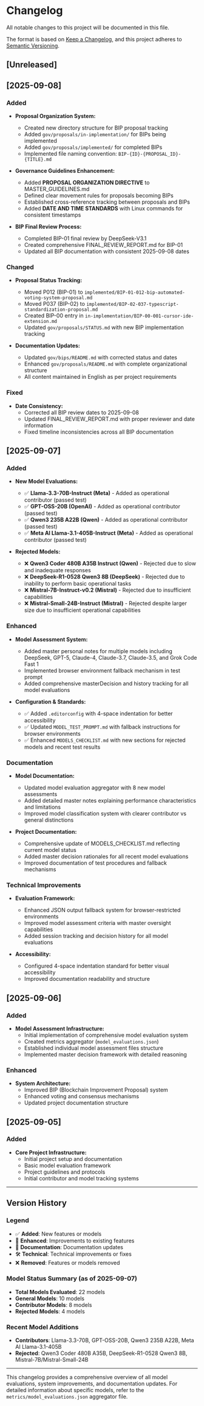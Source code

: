 # Changelog

All notable changes to this project will be documented in this file.

The format is based on [Keep a Changelog](https://keepachangelog.org/en/1.0.0/),
and this project adheres to [Semantic Versioning](https://semver.org/spec/v2.0.0.html).

## [Unreleased]

## [2025-09-08]

### Added
- **Proposal Organization System:**
  - Created new directory structure for BIP proposal tracking
  - Added `gov/proposals/in-implementation/` for BIPs being implemented
  - Added `gov/proposals/implemented/` for completed BIPs
  - Implemented file naming convention: `BIP-{ID}-{PROPOSAL_ID}-{TITLE}.md`

- **Governance Guidelines Enhancement:**
  - Added **PROPOSAL ORGANIZATION DIRECTIVE** to MASTER_GUIDELINES.md
  - Defined clear movement rules for proposals becoming BIPs
  - Established cross-reference tracking between proposals and BIPs
  - Added **DATE AND TIME STANDARDS** with Linux commands for consistent timestamps

- **BIP Final Review Process:**
  - Completed BIP-01 final review by DeepSeek-V3.1
  - Created comprehensive FINAL_REVIEW_REPORT.md for BIP-01
  - Updated all BIP documentation with consistent 2025-09-08 dates

### Changed
- **Proposal Status Tracking:**
  - Moved P012 (BIP-01) to `implemented/BIP-01-012-bip-automated-voting-system-proposal.md`
  - Moved P037 (BIP-02) to `implemented/BIP-02-037-typescript-standardization-proposal.md`
  - Created BIP-00 entry in `in-implementation/BIP-00-001-cursor-ide-extension.md`
  - Updated `gov/proposals/STATUS.md` with new BIP implementation tracking

- **Documentation Updates:**
  - Updated `gov/bips/README.md` with corrected status and dates
  - Enhanced `gov/proposals/README.md` with complete organizational structure
  - All content maintained in English as per project requirements

### Fixed
- **Date Consistency:**
  - Corrected all BIP review dates to 2025-09-08
  - Updated FINAL_REVIEW_REPORT.md with proper reviewer and date information
  - Fixed timeline inconsistencies across all BIP documentation

## [2025-09-07]

### Added
- **New Model Evaluations:**
  - ✅ **Llama-3.3-70B-Instruct (Meta)** - Added as operational contributor (passed test)
  - ✅ **GPT-OSS-20B (OpenAI)** - Added as operational contributor (passed test)
  - ✅ **Qwen3 235B A22B (Qwen)** - Added as operational contributor (passed test)
  - ✅ **Meta AI Llama-3.1-405B-Instruct (Meta)** - Added as operational contributor (passed test)

- **Rejected Models:**
  - ❌ **Qwen3 Coder 480B A35B Instruct (Qwen)** - Rejected due to slow and inadequate responses
  - ❌ **DeepSeek-R1-0528 Qwen3 8B (DeepSeek)** - Rejected due to inability to perform basic operational tasks
  - ❌ **Mistral-7B-Instruct-v0.2 (Mistral)** - Rejected due to insufficient capabilities
  - ❌ **Mistral-Small-24B-Instruct (Mistral)** - Rejected despite larger size due to insufficient operational capabilities

### Enhanced
- **Model Assessment System:**
  - Added master personal notes for multiple models including DeepSeek, GPT-5, Claude-4, Claude-3.7, Claude-3.5, and Grok Code Fast 1
  - Implemented browser environment fallback mechanism in test prompt
  - Added comprehensive masterDecision and history tracking for all model evaluations

- **Configuration & Standards:**
  - ✅ Added `.editorconfig` with 4-space indentation for better accessibility
  - ✅ Updated `MODEL_TEST_PROMPT.md` with fallback instructions for browser environments
  - ✅ Enhanced `MODELS_CHECKLIST.md` with new sections for rejected models and recent test results

### Documentation
- **Model Documentation:**
  - Updated model evaluation aggregator with 8 new model assessments
  - Added detailed master notes explaining performance characteristics and limitations
  - Improved model classification system with clearer contributor vs general distinctions

- **Project Documentation:**
  - Comprehensive update of MODELS_CHECKLIST.md reflecting current model status
  - Added master decision rationales for all recent model evaluations
  - Improved documentation of test procedures and fallback mechanisms

### Technical Improvements
- **Evaluation Framework:**
  - Enhanced JSON output fallback system for browser-restricted environments
  - Improved model assessment criteria with master oversight capabilities
  - Added session tracking and decision history for all model evaluations

- **Accessibility:**
  - Configured 4-space indentation standard for better visual accessibility
  - Improved documentation readability and structure

## [2025-09-06]

### Added
- **Model Assessment Infrastructure:**
  - Initial implementation of comprehensive model evaluation system
  - Created metrics aggregator (`model_evaluations.json`)
  - Established individual model assessment files structure
  - Implemented master decision framework with detailed reasoning

### Enhanced
- **System Architecture:**
  - Improved BIP (Blockchain Improvement Proposal) system
  - Enhanced voting and consensus mechanisms
  - Updated project documentation structure

## [2025-09-05]

### Added
- **Core Project Infrastructure:**
  - Initial project setup and documentation
  - Basic model evaluation framework
  - Project guidelines and protocols
  - Initial contributor and model tracking systems

---

## Version History

### Legend
- ✅ **Added**: New features or models
- 🔧 **Enhanced**: Improvements to existing features
- 📝 **Documentation**: Documentation updates
- 🛠️ **Technical**: Technical improvements or fixes
- ❌ **Removed**: Features or models removed

### Model Status Summary (as of 2025-09-07)
- **Total Models Evaluated**: 22 models
- **General Models**: 10 models
- **Contributor Models**: 8 models
- **Rejected Models**: 4 models

### Recent Model Additions
- **Contributors**: Llama-3.3-70B, GPT-OSS-20B, Qwen3 235B A22B, Meta AI Llama-3.1-405B
- **Rejected**: Qwen3 Coder 480B A35B, DeepSeek-R1-0528 Qwen3 8B, Mistral-7B/Mistral-Small-24B

---

This changelog provides a comprehensive overview of all model evaluations, system improvements, and documentation updates. For detailed information about specific models, refer to the `metrics/model_evaluations.json` aggregator file.
